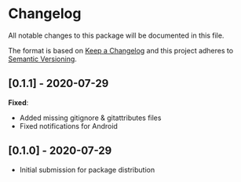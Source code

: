 # Changelog
All notable changes to this package will be documented in this file.

The format is based on [Keep a Changelog](http://keepachangelog.com/en/1.0.0/)
and this project adheres to [Semantic Versioning](http://semver.org/spec/v2.0.0.html).

## [0.1.1] - 2020-07-29

**Fixed**:
- Added missing gitignore & gitattributes files
- Fixed notifications for Android

## [0.1.0] - 2020-07-29

- Initial submission for package distribution
